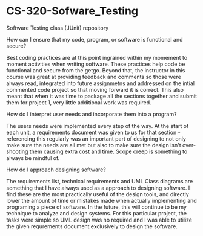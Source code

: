# CS-320-Sofware_Testing
Software Testing class (JUnit) repository

How can I ensure that my code, program, or software is functional and secure?

Best coding practices are at this point ingrained within my momement to moment activities when writing software. These practices help code be functional and secure from the getgo. Beyond that, the instructor in this course was great at providing feedback and comments so those were always read, integrated into future assignmetns and addressed on the intial commented code project so that moving forward it is correct. This also meant that when it was time to package all the sections together and submit them for project 1, very little additional work was required.

How do I interpret user needs and incorporate them into a program?

The users needs were implemented every step of the way. At the start of each unit, a requirements document was given to us for that section - referencing this regularly was an important part of designing to not only make sure the needs are all met but also to make sure the design isn't over-shooting them causing extra cost and time. Scope creep is something to always be mindful of.

How do I approach designing software?

The requirements list, technical requirements and UML Class diagrams are something that I have always used as a approach to designing software. I find these are the most practically useful of the design tools, and directly lower the amount of time or mistakes made when actually implementing and programing a piece of software. In the future, this will continue to be my technique to analyze and design systems. For this particular project, the tasks were simple so UML design was no required and I was able to utilize the given requrements document exclusively to design the software.
